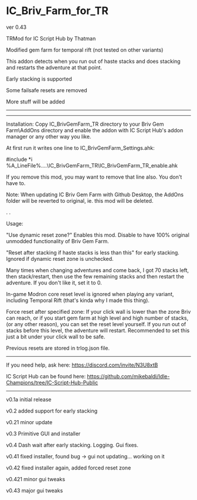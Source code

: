 # IC_Briv_Farm_for_TR

ver 0.43

TRMod for IC Script Hub by Thatman

Modified gem farm for temporal rift (not tested on other variants)


This addon detects when you run out of haste stacks and does stacking and restarts the adventure at that point.

Early stacking is supported

Some failsafe resets are removed

More stuff will be added

---



---
 
 
Installation: Copy IC_BrivGemFarm_TR directory to your Briv Gem Farm\AddOns directory and enable the addon with IC Script Hub's addon manager or any other way you like.

At first run it writes one line to IC_BrivGemFarm_Settings.ahk:

 #include *i %A_LineFile%\..\..\IC_BrivGemFarm_TR\IC_BrivGemFarm_TR_enable.ahk

If you remove this mod, you may want to remove that line also. You don't have to.
 

Note: When updating IC Briv Gem Farm with Github Desktop, the AddOns folder will be reverted to original, ie. this mod will be deleted.

.
.


Usage:

"Use dynamic reset zone?" Enables this mod. Disable to have 100% original unmodded functionality of Briv Gem Farm.

"Reset after stacking if haste stacks is less than this" for early stacking. Ignored if dynamic reset zone is unchecked.

Many times when changing adventures and come back, I got 70 stacks left, then stack/restart, then use the few remaining stacks and then restart the adventure. If you don't like it, set it to 0.

In-game Modron core reset level is ignored when playing any variant, including Temporal Rift (that's kinda why I made this thing).

Force reset after specified zone: If your click wall is lower than the zone Briv can reach, or if you start gem farm at high level and high number of stacks, (or any other reason), you can set the reset level yourself. If you run out of stacks before this level, the adventure will restart. Recommended to set this just a bit under your click wall to be safe.

Previous resets are stored in trlog.json file.

---

If you need help, ask here: https://discord.com/invite/N3U8xtB

IC Script Hub can be found here: https://github.com/mikebaldi/Idle-Champions/tree/IC-Script-Hub-Public

---

v0.1a initial release

v0.2 added support for early stacking

v0.21 minor update

v0.3 Primitive GUI and installer

v0.4 Dash wait after early stacking. Logging. Gui fixes.

v0.41 fixed installer, found bug -> gui not updating... working on it

v0.42 fixed installer again, added forced reset zone

v0.421 minor gui tweaks

v0.43 major gui tweaks